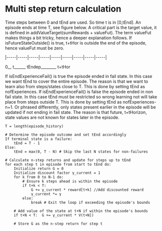 # Multi step return calculation


Time steps between 0 and tEnd are used.
So time t is in [0,tEnd].  An episode ends at time T, see figure below.
A critical part is the target value, it is defined in addValueTarget(sumRewards + valueFut).
The term valueFut makes things a bit tricky, hence a deeper explanation follows.
If isFutureStateOutside() is true, t+tHor is outside the end of the episode, hence valueFut must be zero.

|-----|-----|-----|-----|-----|-----|-----|-----|-----|

0__ t______        tEndep________       t+tHor

If isEndExperienceFail() is true the episode ended in fail state. In this case we want tEnd to cover the entire episode.
The reason is that we want to learn also from steps/states close to T. This is done by setting tEnd as
nofExperiences.
If isEndExperienceFail() is false the episode ended in non fail state.  In this case tEnd must be restricted
so wrong learning not will take place from steps outside T. This is done by setting tEnd as
nofExperiences-n+1.
Or phrased differently, only states present earlier in the episode will be updated if not ending in fail state.
The reason is that future, t+tHorizon, state values are not known for states later in the episode.


    T = length(episode_history)

    # Determine the episode outcome and set tEnd accordingly
    If terminal state is a failure:
        tEnd = T - 1
    Else:
        tEnd = max(0, T - N) # Skip the last N states for non-failures

    # Calculate n-step returns and update for steps up to tEnd
    for each step t in episode from start to tEnd do:
        Initialize return G = 0
        Initialize discount factor γ_current = 1
        for k from 0 to N-1 do:
            # Ensure k steps ahead is within the episode
            if t+k < T:
                G += γ_current * reward[t+k] //Add discounted reward
                γ_current *= γ
            else:
                break # Exit the loop if exceeding the episode's bounds

        # Add value of the state at t+N if within the episode's bounds
        if t+N < T:  G += γ_current * V(t+N]) 

        # Store G as the n-step return for step t